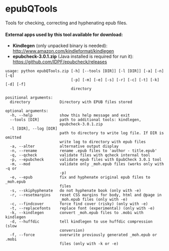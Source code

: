 epubQTools
==========

Tools for checking, correcting and hyphenating epub files.

#### External apps used by this tool available for download:
* **Kindlegen** (only unpacked binary is needed): http://www.amazon.com/kindleformat/kindlegen
* **epubcheck-3.0.1.zip** (Java installed is required for run it): https://github.com/IDPF/epubcheck/releases


```
usage: python epubQTools.zip [-h] [--tools [DIR]] [-l [DIR]] [-a] [-n] [-q] 
                             [-p] [-m] [-e] [-s] [-r] [-c] [-t] [-k] [-d] [-f]
                             directory

positional arguments:
  directory             Directory with EPUB files stored

optional arguments:
  -h, --help            show this help message and exit
  --tools [DIR]         path to additional tools: kindlegen,
                        epubcheck-3.0.1.zip
  -l [DIR], --log [DIR]
                        path to directory to write log file. If DIR is omitted
                        write log to directory with epub files
  -a, --alter           alternative output display
  -n, --rename          rename .epub files to 'author - title.epub'
  -q, --qcheck          validate files with qcheck internal tool
  -p, --epubcheck       validate epub files with EpubCheck 3.0.1 tool
  -m, --mod             validate only _moh.epub files (works only with -q or
                        -p)
  -e, --epub            fix and hyphenate original epub files to _moh.epub
                        files
  -s, --skiphyphenate   do not hyphenate book (only with -e)
  -r, --resetmargins    reset CSS margins for body, html and @page in
                        _moh.epub files (only with -e)
  -c, --findcover       force find cover (risky) (only with -e)
  -t, --replacefonts    replace font (experimental) (only with -e)
  -k, --kindlegen       convert _moh.epub files to .mobi with kindlegen
  -d, --huffdic         tell kindlegen to use huffdic compression (slow
                        conversion)
  -f, --force           overwrite previously generated _moh.epub or .mobi
                        files (only with -k or -e)
```
